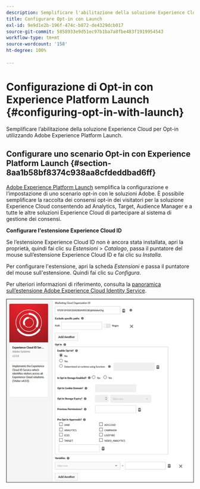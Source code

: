 ```yaml
---
description: Semplificare l'abilitazione della soluzione Experience Cloud per Opt-in utilizzando Adobe Experience Platform Launch.
title: Configurare Opt-in con Launch
exl-id: 9e9d1e2b-196f-474c-b872-de4329dcb017
source-git-commit: 5858933e9d51ec97b1ba7a8fbe483f1919954543
workflow-type: tm+mt
source-wordcount: '158'
ht-degree: 100%

---
```


# Configurazione di Opt-in con Experience Platform Launch {#configuring-opt-in-with-launch}

Semplificare l’abilitazione della soluzione Experience Cloud per Opt-in utilizzando Adobe Experience Platform Launch.

## Configurare uno scenario Opt-in con Experience Platform Launch {#section-8aa1b58bf8374c938aa8cfdeddbad6ff}

[Adobe Experience Platform Launch](https://experienceleague.adobe.com/docs/experience-platform/tags/home.html?lang=it) semplifica la configurazione e l’impostazione di uno scenario opt-in con le soluzioni Adobe. È possibile semplificare la raccolta dei consensi opt-in dei visitatori per la soluzione Experience Cloud consentendo ad Analytics, Target, Audience Manager e a tutte le altre soluzioni Experience Cloud di partecipare al sistema di gestione dei consensi.

**Configurare l&#39;estensione Experience Cloud ID**

Se l’estensione Experience Cloud ID non è ancora stata installata, apri la proprietà, quindi fai clic su *Estensioni* > *Catalogo*, passa il puntatore del mouse sull’estensione Experience Cloud ID e fai clic su *Installa*.

Per configurare l&#39;estensione, apri la scheda *Estensioni* e passa il puntatore del mouse sull&#39;estensione. Quindi fai clic su *Configura*.

Per ulteriori informazioni di riferimento, consulta la [panoramica sull’estensione Adobe Experience Cloud Identity Service](https://experienceleague.adobe.com/docs/experience-platform/tags/extensions/client/id-service/overview.html?lang=it).

![](assets/optin-launch.jpg)
